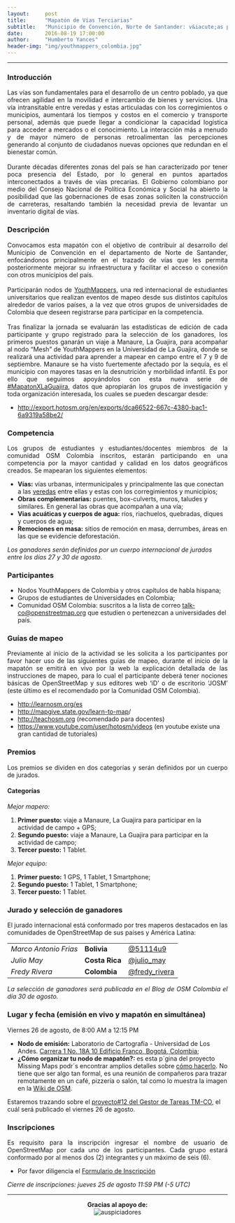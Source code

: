 ```yaml
---
layout:     post
title:      "Mapatón de Vías Terciarias"
subtitle:   "Municipio de Convención, Norte de Santander: v&iacute;as para el desarrollo"
date:       2016-08-19 17:00:00
author:     "Humberto Yances"
header-img: "img/youthmappers_colombia.jpg"
---
```


- - -

<h3>Introducción</h3>
<p align="justify">Las vías son fundamentales para el desarrollo de un centro poblado, ya que ofrecen agilidad en la movilidad e intercambio de bienes y servicios.  Una vía intransitable entre veredas y estas articuladas con los corregimientos o municipios, aumentará los tiempos y costos en el comercio y transporte personal, además que puede llegar a condicionar la capacidad logística para acceder a mercados o el conocimiento.  La interacción más a menudo y de mayor número de personas retroalimentan las percepciones generando al conjunto de ciudadanos nuevas opciones que redundan en el bienestar común.
<br><br>
Durante décadas diferentes zonas del país se han caracterizado por tener poca presencia del Estado, por lo general en puntos apartados interconectados a través de vías precarias.  El Gobierno colombiano por medio del Consejo Nacional de Política Económica y Social ha abierto la posibilidad que las gobernaciones de esas zonas soliciten la construcción de carreteras, resaltando también la necesidad previa de levantar un inventario digital de vías.</p>
<h3>Descripción</h3>
<p align="justify">Convocamos esta mapatón con el objetivo de contribuir al desarrollo del Municipio de Convención en el departamento de Norte de Santander, enfocándonos principalmente en el trazado de vías que les permita posteriormente mejorar su infraestructura y facilitar el acceso o conexión con otros municipios del país.
<br><br>
Participarán nodos de <a href="http://youthmappers.org/" target="_blank">YouthMappers</a>, una red internacional de estudiantes universitarios que realizan eventos de mapeo desde sus distintos capítulos alrededor de varios países, a la vez que otros grupos de universidades de Colombia que deseen registrarse para participar en la competencia.
<br><br>
Tras finalizar la jornada se evaluarán las estadísticas de edición de cada participante y grupo registrado para la selección de los ganadores, los primeros puestos ganarán un viaje a Manaure, La Guajira, para acompañar al nodo “Mesh” de YouthMappers en la Universidad de La Guajira, donde se realizará una actividad para aprender a mapear en campo entre el 7 y 9 de septiembre.  Manaure se ha visto fuertemente afectado por la sequía, es el municipio con mayores tasas en la desnutrición y morbilidad infantil.  Es por ello que seguimos apoyándolos con esta nueva serie de <a href="https://twitter.com/hashtag/mapatonxguajira" target="_blank">#MapatonXLaGuajira</a>, datos que apropiar&aacute;n los grupos de investigación y toda organización interesada, los cuales se pueden descargar desde:</p>
<ul>
<li>
<a href="http://export.hotosm.org/en/exports/dca66522-667c-4380-bac1-6a9319a58be2/" target="_blank">http://export.hotosm.org/en/exports/dca66522-667c-4380-bac1-6a9319a58be2/</a>
</li>
</ul>

<h3>Competencia</h3>
<p align="justify">Los grupos de estudiantes y estudiantes/docentes miembros de la comunidad OSM Colombia inscritos, estarán participando en una competencia por la mayor cantidad y calidad en los datos geográficos creados.  Se mapearan los siguientes elementos:

<ul>
<li><strong>Vías:</strong> vías urbanas, intermunicipales y principalmente las que conectan a las <a href="http://wiki.salahumanitaria.co/index.php/Vereda" target="_blank">veredas</a> entre ellas y estas con los corregimientos y municipios;</li>
<li><strong>Obras complementarias:</strong> puentes, box-culverts, muros, taludes y similares.  En general las obras que acompañan a una vía;</li>
<li><strong>Vias acuáticas y cuerpos de agua:</strong> ríos, riachuelos, quebradas, diques y cuerpos de agua;</li>
<li><strong>Remociones en masa:</strong> sitios de remoción en masa, derrumbes, áreas en las que se evidencie deforestación.</li>
</ul>

<em>Los ganadores serán definidos por un cuerpo internacional de jurados entre los días 27 y 30 de agosto.</em>

<h3>Participantes</h3>
<ul>
<li>Nodos YouthMappers de Colombia y otros capítulos de habla hispana;</li>
<li>Grupos de estudiantes de Universidades en Colombia;</li>
<li>Comunidad OSM Colombia: suscritos a la lista de correo <a href="mailto:talk-co@openstreetmap.org">talk-co@openstreetmap.org</a> que estudien o pertenezcan a universidades del país.</li>
</ul>

<h3>Guías de mapeo</h3>
<p align="justify">Previamente al inicio de la actividad se les solicita a los participantes por favor hacer uso de las siguientes guías de mapeo, durante el inicio de la mapat&oacute;n se emitirá en vivo por la web la explicación detallada de las instrucciones de mapeo, para lo cual el participante deberá tener nociones básicas de OpenStreetMap y sus editores web ‘iD’ o de escritorio ‘JOSM’ (este último es el recomendado por la Comunidad OSM Colombia).

<ul>
<li><a href="http://learnosm.org/es" target="_blank">http://learnosm.org/es</a></li>
<li><a href="http://mapgive.state.gov/learn-to-map" target="_blank">http://mapgive.state.gov/learn-to-map</a>/</li>
<li><a href="http://teachosm.org" target="_blank">http://teachosm.org</a> (recomendado para docentes) </li>
<li><a href="https://www.youtube.com/user/hotosm/videos" target="_blank">https://www.youtube.com/user/hotosm/videos</a> (en youtube existe una gran cantidad de tutoriales)</li>
</ul>

<h3>Premios</h3>
<p align="justify">Los premios se dividen en dos categorías y serán definidos por un cuerpo de jurados.</p>
<h4><strong>Categor&iacute;as</strong></h4>
<em>Mejor mapero:</em>
<ol>
<li><strong>Primer puesto:</strong> viaje a Manaure, La Guajira para participar en la actividad de campo + GPS;</li>
<li><strong>Segundo puesto:</strong> viaje a Manaure, La Guajira para participar en la actividad de campo;</li>
<li><strong>Tercer puesto:</strong> 1 Tablet.</li>
</ol>
<em>Mejor equipo:</em>
<ol>
<li><strong>Primer puesto:</strong> 1 GPS, 1 Tablet, 1 Smartphone;</li>
<li><strong>Segundo puesto:</strong> 1 Tablet, 1 Smartphone;</li>
<li><strong>Tercer puesto:</strong> 1 Tablet.</li>
</ol>
<h3>Jurado y selección de ganadores</h3>
<p align="justify">El jurado internacional está conformado por tres maperos destacados en las comunidades de OpenStreetMap de sus países y América Latina:
<table>
<tr>
<td><em>Marco Antonio Frias</em></td>
<td><strong>Bolivia</strong></td>
<td><a href="https://twitter.com/51114u9" target="_blank">@51114u9</a></td>
</tr>
<tr>
<td><em>Julio May</em></td>
<td><strong>Costa Rica</strong></td>
<td><a href="https://twitter.com/julio_may" target="_blank">@julio_may</a></td>
</tr>
<tr>
<td><em>Fredy Rivera</em></td>
<td><strong>Colombia</strong></td>
<td><a href="https://twitter.com/fredy_rivera" target="_blank">@fredy_rivera</a></td>
</tr>
</table>
<em>La selección de ganadores será publicada en el Blog de OSM Colombia el d&iacute;a 30 de agosto.</em>

<h3>Lugar y fecha (emisión en vivo y mapat&oacute;n en simultánea)</h3>
Viernes 26 de agosto, de 8:00 AM a 12:15 PM
<ul>
<li><strong>Nodo de emisión:</strong> Laboratorio de Cartografía - Universidad de Los Andes. <a href="http://osm.org/go/YJ5iZZxjN?m=" target="_blank">Carrera 1 No. 18A 10 Edificio Franco, Bogotá, Colombia</a>;</li>
<li><strong>¿Cómo organizar tu nodo de mapat&oacute;n?: </strong> es esta p&acute;gina del proyecto Missing Maps podr&acute;s encontrar amplios detalles sobre <a href="http://www.missingmaps.org/es/organizar/" target="_blank">c&oacute;mo hacerlo</a>.  No tiene que ser algo tan formal, es una reuni&oacute;n de compañeros para trazar remotamente en un caf&eacute;, pizzer&iacute;a o sal&oacute;n, tal como lo muestra la imagen en la <a href="http://wiki.openstreetmap.org/wiki/ES:Mapathon" target="_blank">Wiki de OSM</a>.</li>
</ul>

Estaremos trazando sobre el <a href="http://tareas.openstreetmap.co/project/12" target="_blank">proyecto#12 del Gestor de Tareas TM-CO</a>, el cu&aacute;l será publicado el viernes 26 de agosto.


<h3>Inscripciones</h3>
<p align="justify">Es requisito para la inscripción ingresar el nombre de usuario de OpenStreetMap por cada uno de los participantes.  Cada grupo estará conformado por al menos dos (2) integrantes y un máximo de seis (6).

<ul><li>Por favor diligencia el <a href="https://goo.gl/forms/LzRPEZABW2MvAAzh1" target="_blank">Formulario de Inscripción</a></li></ul>


<em>Cierre de inscripciones: jueves 25 de agosto 11:59 PM (-5 UTC)</em>
</p>

<hr>

<p align="center"><strong>Gracias al apoyo de:</strong><br>
<img src="{{ site.baseurl }}/img/auspicio.jpg" alt="auspiciadores"></p>